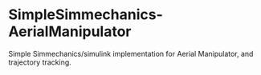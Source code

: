 # SimpleSimmechanics-AerialManipulator
Simple Simmechanics/simulink implementation for Aerial Manipulator, and trajectory tracking. 
